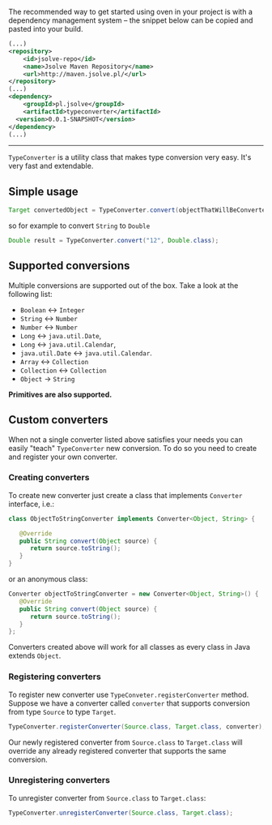The recommended way to get started using oven in your project is with a dependency management system – the snippet below can be copied and pasted into your build.
``` xml
(...)
<repository>
	<id>jsolve-repo</id>
	<name>Jsolve Maven Repository</name>
	<url>http://maven.jsolve.pl/</url>
</repository>
(...)
<dependency>
	<groupId>pl.jsolve</groupId>
	<artifactId>typeconverter</artifactId>
  <version>0.0.1-SNAPSHOT</version>
</dependency>
(...)
```
---

`TypeConverter` is a utility class that makes type conversion very easy. It's very fast and extendable.
## Simple usage
``` java
Target convertedObject = TypeConverter.convert(objectThatWillBeConverted, Target.class);
```
so for example to convert `String` to `Double`
``` java
Double result = TypeConverter.convert("12", Double.class);
```
## Supported conversions
Multiple conversions are supported out of the box. Take a look at the following list:
 - `Boolean` <-> `Integer`
 - `String` <-> `Number`
 - `Number` <-> `Number`
 - `Long` <-> `java.util.Date`,
 - `Long` <-> `java.util.Calendar`,
 - `java.util.Date` <-> `java.util.Calendar`.
 - `Array` <-> `Collection`
 - `Collection` <-> `Collection`
 - `Object` -> `String`

**Primitives are also supported.**
## Custom converters
When not a single converter listed above satisfies your needs you can easily "teach" `TypeConverter` new conversion. To do so you need to create and register your own converter.
### Creating converters
To create new converter just create a class that implements `Converter` interface, i.e.:
``` java
class ObjectToStringConverter implements Converter<Object, String> {

   @Override
   public String convert(Object source) {
      return source.toString();
   }
}
```
or an anonymous class:
``` java
Converter objectToStringConverter = new Converter<Object, String>() {
   @Override
   public String convert(Object source) {
      return source.toString();
   }
};
```
Converters created above will work for all classes as every class in Java extends `Object`.
### Registering converters
To register new converter use `TypeConveter.registerConverter` method. Suppose we have a converter called `converter` that supports conversion from type `Source` to type `Target`.
``` java
TypeConverter.registerConverter(Source.class, Target.class, converter);
```
Our newly registered converter from `Source.class` to `Target.class` will override any already registered converter that supports the same conversion.
### Unregistering converters
To unregister converter from `Source.class` to `Target.class`:
``` java
TypeConverter.unregisterConverter(Source.class, Target.class);
```
